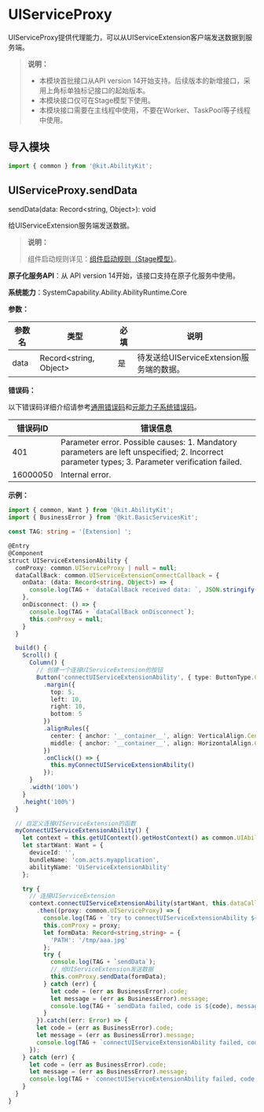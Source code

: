 # UIServiceProxy

UIServiceProxy提供代理能力，可以从UIServiceExtension客户端发送数据到服务端。


> **说明：**
>
>  - 本模块首批接口从API version 14开始支持。后续版本的新增接口，采用上角标单独标记接口的起始版本。
>  - 本模块接口仅可在Stage模型下使用。
>  - 本模块接口需要在主线程中使用，不要在Worker、TaskPool等子线程中使用。

## 导入模块

```ts
import { common } from '@kit.AbilityKit';
```

## UIServiceProxy.sendData

sendData(data: Record\<string, Object>): void

给UIServiceExtension服务端发送数据。

> **说明：**
>
> 组件启动规则详见：[组件启动规则（Stage模型）](../../application-models/component-startup-rules.md)。  
>

**原子化服务API**：从 API version 14开始，该接口支持在原子化服务中使用。

**系统能力**：SystemCapability.Ability.AbilityRuntime.Core

**参数：**

| 参数名 | 类型                   | 必填 | 说明           |
| ------ | ---------------------- | ---- | ------------ |
| data   | Record\<string, Object> | 是 | 待发送给UIServiceExtension服务端的数据。 |

**错误码：**

以下错误码详细介绍请参考[通用错误码](../errorcode-universal.md)和[元能力子系统错误码](errorcode-ability.md)。

| 错误码ID | 错误信息                     |
| -------- | ----------------------------|
| 401      | Parameter error. Possible causes: 1. Mandatory parameters are left unspecified; 2. Incorrect parameter types; 3. Parameter verification failed. |
| 16000050 | Internal error.             |

**示例：**

```ts
import { common, Want } from '@kit.AbilityKit';
import { BusinessError } from '@kit.BasicServicesKit';

const TAG: string = '[Extension] ';

@Entry
@Component
struct UIServiceExtensionAbility {
  comProxy: common.UIServiceProxy | null = null;
  dataCallBack: common.UIServiceExtensionConnectCallback = {
    onData: (data: Record<string, Object>) => {
      console.log(TAG + `dataCallBack received data: `, JSON.stringify(data));
    },
    onDisconnect: () => {
      console.log(TAG + `dataCallBack onDisconnect`);
      this.comProxy = null;
    }
  }

  build() {
    Scroll() {
      Column() {
        // 创建一个连接UIServiceExtension的按钮
        Button('connectUIServiceExtensionAbility', { type: ButtonType.Capsule, stateEffect: true })
          .margin({
            top: 5,
            left: 10,
            right: 10,
            bottom: 5
          })
          .alignRules({
            center: { anchor: '__container__', align: VerticalAlign.Center },
            middle: { anchor: '__container__', align: HorizontalAlign.Center }
          })
          .onClick(() => {
            this.myConnectUIServiceExtensionAbility()
          });
      }
      .width('100%')
    }
    .height('100%')
  }

  // 自定义连接UIServiceExtension的函数
  myConnectUIServiceExtensionAbility() {
    let context = this.getUIContext().getHostContext() as common.UIAbilityContext;
    let startWant: Want = {
      deviceId: '',
      bundleName: 'com.acts.myapplication',
      abilityName: 'UiServiceExtensionAbility'
    };

    try {
      // 连接UIServiceExtension
      context.connectUIServiceExtensionAbility(startWant, this.dataCallBack)
        .then((proxy: common.UIServiceProxy) => {
          console.log(TAG + `try to connectUIServiceExtensionAbility ${proxy}}`);
          this.comProxy = proxy;
          let formData: Record<string,string> = {
            'PATH': '/tmp/aaa.jpg'
          };
          try {
            console.log(TAG + `sendData`);
            // 给UIServiceExtension发送数据
            this.comProxy.sendData(formData);
          } catch (err) {
            let code = (err as BusinessError).code;
            let message = (err as BusinessError).message;
            console.log(TAG + `sendData failed, code is ${code}, message is ${message}`);
          }
        }).catch((err: Error) => {
        let code = (err as BusinessError).code;
        let message = (err as BusinessError).message;
        console.log(TAG + `connectUIServiceExtensionAbility failed, code is ${code}, message is ${message}`);
      });
    } catch (err) {
      let code = (err as BusinessError).code;
      let message = (err as BusinessError).message;
      console.log(TAG + `connectUIServiceExtensionAbility failed, code is ${code}, message is ${message}`);
    }
  }
}
```

